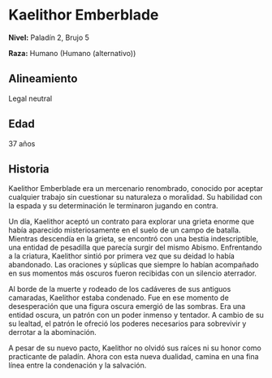 # Kaelithor Emberblade

**Nivel:** Paladín 2, Brujo 5

**Raza:** Humano (Humano (alternativo))

## Alineamiento
Legal neutral

## Edad
37 años

## Historia
Kaelithor Emberblade era un mercenario renombrado, conocido por aceptar cualquier trabajo sin cuestionar su naturaleza o moralidad. Su habilidad con la espada y su determinación le terminaron jugando en contra.

Un día, Kaelithor aceptó un contrato para explorar una grieta enorme que había aparecido misteriosamente en el suelo de un campo de batalla. Mientras descendía en la grieta, se encontró con una bestia indescriptible, una entidad de pesadilla que parecía surgir del mismo Abismo. Enfrentando a la criatura, Kaelithor sintió por primera vez que su deidad lo había abandonado. Las oraciones y súplicas que siempre lo habían acompañado en sus momentos más oscuros fueron recibidas con un silencio aterrador.

Al borde de la muerte y rodeado de los cadáveres de sus antiguos camaradas, Kaelithor estaba condenado. Fue en ese momento de desesperación que una figura oscura emergió de las sombras. Era una entidad oscura, un patrón con un poder inmenso y tentador. A cambio de su su lealtad, el patrón le ofreció los poderes necesarios para sobrevivir y derrotar a la abominación.

A pesar de su nuevo pacto, Kaelithor no olvidó sus raíces ni su honor como practicante de paladín. Ahora con esta nueva dualidad, camina en una fina línea entre la condenación y la salvación. 

